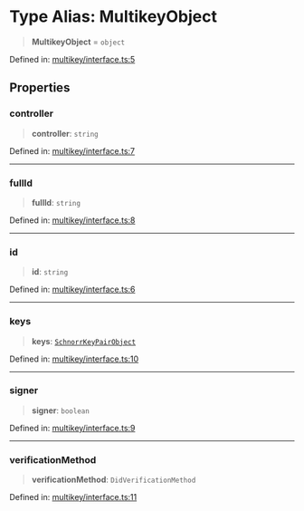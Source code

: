 # Type Alias: MultikeyObject

> **MultikeyObject** = `object`

Defined in: [multikey/interface.ts:5](https://github.com/dcdpr/did-btcr2-js/blob/4a717493e735221d072999f212891939f4de3f23/packages/cryptosuite/src/multikey/interface.ts#L5)

## Properties

### controller

> **controller**: `string`

Defined in: [multikey/interface.ts:7](https://github.com/dcdpr/did-btcr2-js/blob/4a717493e735221d072999f212891939f4de3f23/packages/cryptosuite/src/multikey/interface.ts#L7)

***

### fullId

> **fullId**: `string`

Defined in: [multikey/interface.ts:8](https://github.com/dcdpr/did-btcr2-js/blob/4a717493e735221d072999f212891939f4de3f23/packages/cryptosuite/src/multikey/interface.ts#L8)

***

### id

> **id**: `string`

Defined in: [multikey/interface.ts:6](https://github.com/dcdpr/did-btcr2-js/blob/4a717493e735221d072999f212891939f4de3f23/packages/cryptosuite/src/multikey/interface.ts#L6)

***

### keys

> **keys**: [`SchnorrKeyPairObject`](../../common/type-aliases/SchnorrKeyPairObject.md)

Defined in: [multikey/interface.ts:10](https://github.com/dcdpr/did-btcr2-js/blob/4a717493e735221d072999f212891939f4de3f23/packages/cryptosuite/src/multikey/interface.ts#L10)

***

### signer

> **signer**: `boolean`

Defined in: [multikey/interface.ts:9](https://github.com/dcdpr/did-btcr2-js/blob/4a717493e735221d072999f212891939f4de3f23/packages/cryptosuite/src/multikey/interface.ts#L9)

***

### verificationMethod

> **verificationMethod**: `DidVerificationMethod`

Defined in: [multikey/interface.ts:11](https://github.com/dcdpr/did-btcr2-js/blob/4a717493e735221d072999f212891939f4de3f23/packages/cryptosuite/src/multikey/interface.ts#L11)
